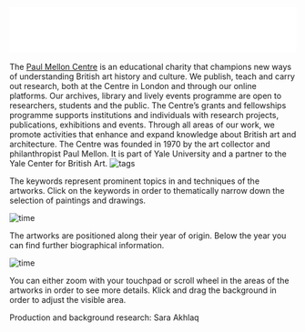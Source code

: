 

![tags](img/pmc_logo.svg)

The [Paul Mellon Centre](https://www.paul-mellon-centre.ac.uk/) is an educational charity that champions new ways of understanding British art history and culture. We publish, teach and carry out research, both at the Centre in London and through our online platforms. Our archives, library and lively events programme are open to researchers, students and the public. The Centre’s grants and fellowships programme supports institutions and individuals with research projects, publications, exhibitions and events. Through all areas of our work, we promote activities that enhance and expand knowledge about British art and architecture. The Centre was founded in 1970 by the art collector and philanthropist Paul Mellon. It is part of Yale University and a partner to the Yale Center for British Art.
![tags](img/infobar_tags.svg)

The keywords represent prominent topics in and techniques of the artworks. Click on the keywords in order to thematically narrow down the selection of paintings and drawings.

![time](img/infobar_time.svg)

The artworks are positioned along their year of origin. Below the year you can find further biographical information.

![time](img/infobar_scroll.svg)

You can either zoom with your touchpad or scroll wheel in the areas of the artworks in order to see more details. Klick and drag the background in order to adjust the visible area.

Production and background research: Sara Akhlaq